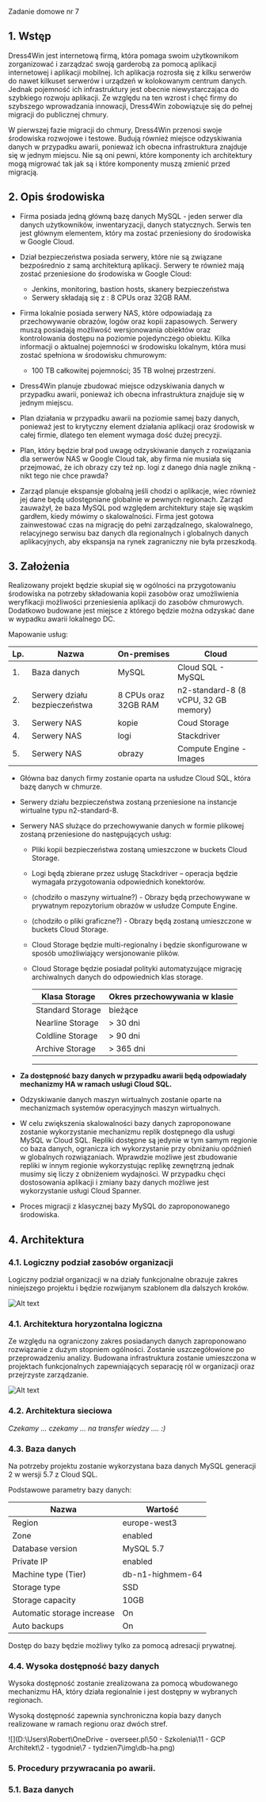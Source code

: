 Zadanie domowe nr  7

## 1. Wstęp

Dress4Win jest internetową firmą, która pomaga swoim użytkownikom zorganizować i zarządzać swoją garderobą za pomocą aplikacji internetowej i aplikacji mobilnej. Ich aplikacja rozrosła się z kilku serwerów do nawet kilkuset serwerów i urządzeń w kolokowanym centrum danych. Jednak pojemność ich infrastruktury jest obecnie niewystarczająca do szybkiego rozwoju aplikacji. Ze względu na ten wzrost i chęć firmy do szybszego wprowadzania innowacji, Dress4Win zobowiązuje się do pełnej migracji do publicznej chmury.

W pierwszej fazie migracji do chmury, Dress4Win przenosi swoje środowiska rozwojowe i testowe. Budują również miejsce odzyskiwania danych w przypadku awarii, ponieważ ich obecna infrastruktura znajduje się w jednym miejscu. Nie są oni pewni, które komponenty ich architektury mogą migrować tak jak są i które komponenty muszą zmienić przed migracją.

## 2. Opis środowiska

- Firma posiada jedną główną bazę danych MySQL - jeden serwer dla danych użytkowników, inwentaryzacji, danych statycznych. Serwis ten jest głównym elementem, który ma zostać przeniesiony do środowiska w Google Cloud.

- Dział bezpieczeństwa posiada serwery, które nie są związane bezpośrednio z samą architekturą aplikacji. Serwery te również mają zostać przeniesione do środowiska w Google Cloud:
  -  Jenkins, monitoring, bastion hosts, skanery bezpieczeństwa
  - Serwery składają się z : 8 CPUs oraz 32GB RAM.
- Firma lokalnie posiada serwery NAS, które odpowiadają za przechowywanie obrazów, logów oraz kopii zapasowych. Serwery muszą posiadają możliwość wersjonowania obiektów oraz kontrolowania dostępu na poziomie pojedynczego obiektu. Kilka informacji o aktualnej pojemności w środowisku lokalnym, która musi zostać spełniona w środowisku chmurowym:
  - 100 TB całkowitej pojemności; 35 TB wolnej przestrzeni.
- Dress4Win planuje zbudować miejsce odzyskiwania danych w przypadku awarii, ponieważ ich obecna infrastruktura znajduje się w jednym miejscu.
- Plan działania w przypadku awarii na poziomie samej bazy danych, ponieważ jest to krytyczny element działania aplikacji oraz środowisk w całej firmie, dlatego ten element wymaga dość dużej precyzji.
- Plan, który będzie brał pod uwagę odzyskiwanie danych z rozwiązania dla serwerów NAS w Google Cloud tak, aby firma nie musiała się przejmować, że ich obrazy czy też np. logi z danego dnia nagle znikną - nikt tego nie chce prawda?
- Zarząd planuje ekspansje globalną jeśli chodzi o aplikacje, wiec również jej dane będą udostępniane globalnie w pewnych regionach. Zarząd zauważył, że baza MySQL pod względem architektury staje się wąskim gardłem, kiedy mówimy o skalowalności. Firma jest gotowa zainwestować czas na migrację do pełni zarządzalnego, skalowalnego, relacyjnego serwisu baz danych dla regionalnych i globalnych danych aplikacyjnych, aby ekspansja na rynek zagraniczny nie była przeszkodą.



## 3. Założenia

Realizowany projekt będzie skupiał się w ogólności na przygotowaniu środowiska  na potrzeby składowania kopii zasobów oraz umożliwienia weryfikacji możliwości przeniesienia aplikacji do zasobów chmurowych. Dodatkowo budowane jest miejsce z którego będzie można odzyskać dane w wypadku awarii lokalnego DC.

Mapowanie usług:

| Lp.  | Nazwa                          | On-premises          | Cloud                                 |
| ---- | ------------------------------ | -------------------- | ------------------------------------- |
| 1.   | Baza danych                    | MySQL                | Cloud SQL - MySQL                     |
| 2.   | Serwery działu  bezpieczeństwa | 8 CPUs oraz 32GB RAM | n2-standard-8 (8  vCPU, 32 GB memory) |
| 3.   | Serwery NAS                    | kopie                | Coud Storage                          |
| 4.   | Serwery NAS                    | logi                 | Stackdriver                           |
| 5.   | Serwery NAS                    | obrazy               | Compute Engine -  Images              |



- Główna baz danych firmy zostanie oparta na usłudze Cloud SQL, która bazę danych w chmurze.

- Serwery działu bezpieczeństwa zostaną przeniesione na instancje wirtualne typu n2-standard-8.

- Serwery NAS służące do przechowywanie danych w formie plikowej zostaną przeniesione do następujących usług:
  - Pliki kopii bezpieczeństwa zostaną umieszczone w buckets Cloud Storage.
  
  - Logi będą zbierane przez usługę Stackdriver – operacja będzie wymagała przygotowania odpowiednich konektorów.
  
  - (chodziło o maszyny wirtualne?) - Obrazy będą przechowywane w prywatnym repozytorium obrazów w usłudze Compute Engine.
  
  - (chodziło o pliki graficzne?) - Obrazy będą zostaną umieszczone w buckets Cloud Storage.
  
  -  Cloud Storage będzie multi-regionalny i będzie skonfigurowane w sposób umożliwiający wersjonowanie plików.
  
  - Cloud Storage będzie posiadał polityki automatyzujące migrację archiwalnych danych do odpowiednich klas storage.
  
    | Klasa  Storage    | Okres  przechowywania w klasie |
    | ----------------- | ------------------------------ |
    | Standard  Storage | bieżące                        |
    | Nearline  Storage | > 30 dni                       |
    | Coldline  Storage | > 90 dni                       |
    | Archive  Storage  | > 365 dni                      |
  
    **** 
  
- **Za dostępność bazy danych w przypadku awarii będą odpowiadały mechanizmy HA w ramach usługi Cloud SQL.**

- Odzyskiwanie danych maszyn wirtualnych zostanie oparte na mechanizmach systemów operacyjnych maszyn wirtualnych.

- W celu zwiększenia skalowalności bazy danych zaproponowane zostanie wykorzystanie mechanizmu replik dostępnego dla usługi MySQL w Cloud SQL. Repliki dostępne są jedynie w tym samym regionie co baza danych,  ogranicza ich wykorzystanie przy obniżaniu opóźnień w globalnych rozwiązaniach. Wprawdzie możliwe jest zbudowanie repliki w innym regionie wykorzystując  replikę zewnętrzną jednak musimy się liczy z obniżeniem wydajności. W przypadku chęci dostosowania aplikacji i zmiany bazy danych możliwe jest wykorzystanie usługi Cloud Spanner.

- Proces migracji z klasycznej bazy MySQL do zaproponowanego środowiska.

## 4. Architektura

### 4.1. Logiczny podział zasobów organizacji

Logiczny podział organizacji w na działy funkcjonalne obrazuje zakres niniejszego projektu i będzie rozwijanym szablonem dla dalszych kroków.

![Alt text](https://github.com/yourand/szkolaChmury/blob/master/gcpArchitect/week7/img/log-org.png)



### 4.1.  Architektura horyzontalna logiczna

Ze względu na ograniczony zakres posiadanych danych zaproponowano rozwiązanie z dużym stopniem ogólności. Zostanie uszczegółowione po przeprowadzeniu analizy. Budowana infrastruktura zostanie umieszczona w projektach funkcjonalnych zapewniających separację ról w organizacji oraz przejrzyste zarządzanie.



![Alt text](img\log-proj.png)

### 4.2.  Architektura sieciowa

*Czekamy ... czekamy ... na transfer wiedzy .... :)*

### 4.3. Baza danych

Na potrzeby projektu zostanie wykorzystana baza danych MySQL  generacji 2  w wersji 5.7 z Cloud SQL.

Podstawowe parametry bazy danych:

| Nazwa                       | Wartość          |
| --------------------------- | ---------------- |
| Region                      | europe-west3     |
| Zone                        | enabled          |
| Database  version           | MySQL 5.7        |
| Private IP                  | enabled          |
| Machine type  (Tier)        | db-n1-highmem-64 |
| Storage type                | SSD              |
| Storage  capacity           | 10GB             |
| Automatic  storage increase | On               |
| Auto backups                | On               |

Dostęp do bazy będzie możliwy tylko za pomocą adresacji prywatnej.



### 4.4. Wysoka dostępność bazy danych

 Wysoka dostępność zostanie zrealizowana za pomocą wbudowanego mechanizmu HA, który działa regionalnie i jest dostępny w wybranych regionach.

Wysoką dostępność zapewnia synchroniczna kopia bazy danych realizowane w ramach regionu oraz dwóch stref.



![](D:\Users\Robert\OneDrive - overseer.pl\50 - Szkolenia\11 - GCP Architekt\2 - tygodnie\7 - tydzien7\img\db-ha.png)

### 5. Procedury przywracania po awarii.

### 5.1. Baza danych
